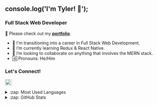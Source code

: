 ## console.log('I'm Tyler! 👋');

### Full Stack Web Developer
:floppy_disk: Please check out my [**portfolio**](https://tydangelo18.github.io/react-portfolio/#/).

- :running: I'm transitioning into a career in Full Stack Web Development. 
- :notebook: I’m currently learning Redux & React Native.
- :thought_balloon: I’m looking to collaborate on anything that involves the MERN stack. 
- :id: Pronouns: He/Him

### Let's Connect!
[<img align="left" alt="holisitc_developer | LinkedIn" width="22px" src="https://cdn.jsdelivr.net/npm/simple-icons@v3/icons/linkedin.svg" />](https://www.linkedin.com/in/tydangelo18/)

<br />
<br />

<details>
  <summary>:zap: Most Used Languages</summary>

<img align="left" alt="Tyler's GitHub Top Languages" src="https://github-readme-stats.vercel.app/api/top-langs/?username=tydangelo18" />

</details>

<details>
  <summary>:zap: GitHub Stats</summary>

  <img align="left" alt="Tyler's GitHub Stats" src="https://github-readme-stats.vercel.app/api?username=tydangelo18&show_icons=true&hide_border=true" />

</details>






